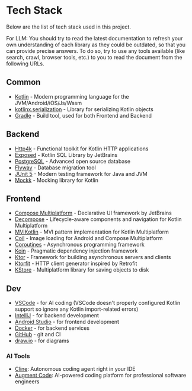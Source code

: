 # Tech Stack

Below are the list of tech stack used in this project.

For LLM: You should try to read the latest documentation to refresh your own understanding of each library as they could be outdated, so that you can provide precise answers. To do so, try to use any tools available (like search, crawl, browser tools, etc.) to you to read the document from the following URLs.

## Common

- [Kotlin](https://kotlinlang.org/) - Modern programming language for the JVM/Android/iOS/Js/Wasm
- [kotlinx.serialization](https://kotlinlang.org/docs/serialization.html) - Library for serializing Kotlin objects
- [Gradle](https://gradle.org/) - Build tool, used for both Frontend and Backend

## Backend

- [Http4k](https://www.http4k.org/) - Functional toolkit for Kotlin HTTP applications
- [Exposed](https://www.jetbrains.com/exposed/) - Kotlin SQL Library by JetBrains
- [PostgreSQL](https://www.postgresql.org/) - Advanced open source database
- [Flyway](https://www.red-gate.com/products/flyway/) - Database migration tool
- [JUnit 5](https://junit.org/junit5/) - Modern testing framework for Java and JVM
- [Mockk](https://mockk.io/) - Mocking library for Kotlin

## Frontend

- [Compose Multiplatform](https://www.jetbrains.com/compose-multiplatform/) - Declarative UI framework by JetBrains
- [Decompose](https://arkivanov.github.io/Decompose/) - Lifecycle-aware components and navigation for Kotlin Multiplatform
- [MVIKotlin](https://arkivanov.github.io/MVIKotlin/) - MVI pattern implementation for Kotlin Multiplatform
- [Coil](https://coil-kt.github.io/coil/) - Image loading for Android and Compose Multiplatform
- [Coroutines](https://kotlinlang.org/docs/coroutines-guide.html) - Asynchronous programming framework
- [Koin](https://insert-koin.io/) - Pragmatic dependency injection framework
- [Ktor](https://ktor.io/) - Framework for building asynchronous servers and clients
- [Ktorfit](https://github.com/Foso/Ktorfit) - HTTP client generator inspired by Retrofit
- [KStore](https://github.com/xxfast/KStore) - Multiplatform library for saving objects to disk

## Dev

- [VSCode](https://code.visualstudio.com/) - for AI coding (VSCode doesn't properly configured Kotlin support so ignore any Kotlin import-related errors)
- [IntelliJ](https://www.jetbrains.com/idea/) - for backend development
- [Android Studio](https://developer.android.com/studio) - for frontend development
- [Docker](https://www.docker.com/) - for backend services
- [GitHub](https://github.com/) - git and CI
- [draw.io](https://www.drawio.com/) - for diagrams

### AI Tools

- [Cline](https://cline.bot/): Autonomous coding agent right in your IDE
- [Augment Code](https://www.augmentcode.com/): AI-powered coding platform for professional software engineers
